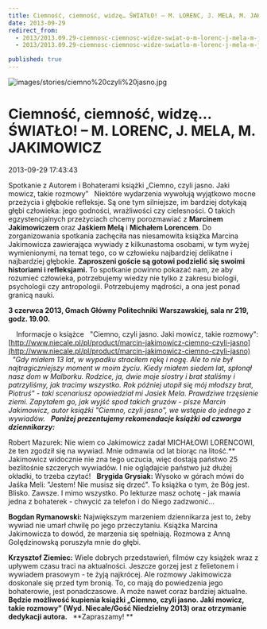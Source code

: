 ```yaml
---
title: Ciemność, ciemność, widzę… ŚWIATŁO! – M. LORENC, J. MELA, M. JAKIMOWICZ
date: 2013-09-29
redirect_from: 
  - 2013/2013.09.29-ciemnosc-ciemnosc-widze-swiat-o-m-lorenc-j-mela-m-jakimowicz
  - 2013/2013.09.29-ciemnosc-ciemnosc-widze-swiatlo-m-lorenc-j-mela-m-jakimowicz

published: true
---
```



![images/stories/ciemno%20czyli%20jasno.jpg](images/stories/ciemno%20czyli%20jasno.jpg)

# Ciemność, ciemność, widzę… ŚWIATŁO! – M. LORENC, J. MELA, M. JAKIMOWICZ

<time>2013-09-29 17:43:43</time>




Spotkanie z Autorem i Bohaterami książki „Ciemno, czyli jasno. Jaki mowicz, takie rozmowy”
&nbsp;
Niektóre wydarzenia wywołują wyjątkowo mocne przeżycia i głębokie refleksje. Są one tym silniejsze, im bardziej dotykają głębi człowieka: jego godności, wrażliwości czy cielesności. O takich egzystencjalnych przeżyciach chcemy porozmawiać z **Marcinem Jakimowiczem** oraz **Jaśkiem Melą** i **Michałem Lorencem**. Do zorganizowania spotkania zachęciła nas niesamowita książka Marcina Jakimowicza zawierająca wywiady z kilkunastoma osobami, w tym wyżej wymienionymi, na temat tego, co w człowieku najbardziej delikatne i najbardziej głębokie. **Zaproszeni goście są gotowi podzielić się swoimi historiami i refleksjami.** To spotkanie powinno pokazać nam, ze aby rozumieć człowieka, potrzebujemy wiedzy nie tylko z zakresu biologii, psychologii czy antropologii. Potrzebujemy mądrości, a ona jest ponad granicą nauki.
&nbsp;
 
**3 czerwca 2013, Gmach Główny Politechniki Warszawskiej, sala nr 219, godz. 19.00.**

<!--{{intro-break}}-->

&nbsp;
&nbsp;
Informacje o książce 
&nbsp;
"Ciemno, czyli jasno. Jaki mowicz, takie rozmowy": [](http://www.niecale.pl/pl/product/marcin-jakimowicz-ciemno-czyli-jasno)[http://www.niecale.pl/pl/product/marcin-jakimowicz-ciemno-czyli-jasno](http://www.niecale.pl/pl/product/marcin-jakimowicz-ciemno-czyli-jasno)
&nbsp;
&nbsp;
&nbsp;
*"Gdy miałem 13 lat, w wypadku straciłem rękę i nogę. Ale to nie był najtragiczniejszy moment w moim życiu. Kiedy miałem siedem lat, spłonął nasz dom w Malborku. Rodzice, ja, dwie moje siostry i brat staliśmy i patrzyliśmy, jak tracimy wszystko. Rok później utopił się **mój młodszy brat, Piotruś"* - taki scenariusz opowiedział mi Jasiek Mela. Prawdziwe trzęsienie ziemi. Zapytałem go, jak wyjść spod takich gruzów - pisze Marcin Jakimowicz, autor książki "Ciemno, czyli jasno", we wstępie do jednego z wywiadów.
&nbsp;
**Poniżej prezentujemy rekomendacje książki od czworga dziennikarzy:****
 
 Robert Mazurek: Nie wiem co Jakimowicz zadał MICHAŁOWI LORENCOWI, że ten zgodził się na wywiad. Mnie odmawia od lat biorąc na litość.** Jakimowicz widocznie nie zna tego uczucia, więc dostają państwo 25 bezlitośnie szczerych wywiadów. I nie oglądajcie państwo już dłużej okładki, to trzeba czytać!
&nbsp;
**Brygida Grysiak:** Wysoko w górach mówi do Jaśka Meli: "Jestem! Nie musisz się drzeć". To książka o tym, że Bóg jest. Blisko. Zawsze. I mimo wszystko. Po lekturze masz ochotę - jak mawia jedna z bohaterek - chwycić za telefon i do Niego zadzwonić...
 
 **Bogdan Rymanowski:** Największym marzeniem dziennikarza jest to, żeby wywiad nie umarł chwilę po jego przeczytaniu. Książka Marcina Jakimowicza to dowód, że marzenia się spełniają. Rozmowa z Anną Golędzinowską poruszyła mnie do głębi.
 
 **Krzysztof&nbsp;Ziemiec:** Wiele dobrych przedstawień, filmów czy książek wraz z upływem czasu traci na aktualności. Jeszcze gorzej jest z felietonem i wywiadem prasowym - te żyją najkrócej. Ale rozmowy Jakimowicza doskonale się przed tym bronią. To, co mają do powiedzenia jego bohaterowie, jest ponadczasowe. A może nawet coraz bardziej aktualne.
**Będzie możliwość kupienia książki „Ciemno, czyli jasno. Jaki mowicz, takie rozmowy” (Wyd. Niecałe/Gość Niedzielny 2013) oraz otrzymanie dedykacji autora.**
**&nbsp;**
**Zapraszamy!
**
&nbsp;


<!--{{json:{"created_date":"2013-09-29 17:43:43","publish_down":"0000-00-00 00:00:00","id":"5292"}}}-->